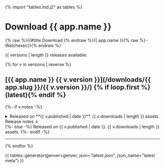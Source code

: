 {% import "tables.md.j2" as tables %}

# Download {{ app.name }}
{% raw %}{{#title Download {% endraw %}{{ app.name }}{% raw %}- Watchexec}}{% endraw %}

{{ versions | length }} releases available:

{% for v in versions | reverse %}
## [{{ app.name }} {{ v.version }}](/downloads/{{ app.slug }}/{{ v.version }}/) {% if loop.first %}(latest){% endif %}

{%- if v.notes -%}
<details {% if loop.first %}open{% endif %}>
<summary>
Released on **{{ v.published | date }}**.
{{ v.downloads | length }} assets.
Release notes ↓
</summary>

> {{ v.notes | safe }}
</details>
{%- else -%}
Released on {{ v.published | date }}.
{{ v.downloads | length }} assets.
{%- endif -%}

------------
{% endfor %}

{{ tables::generator(genver=genver, json="latest.json", json_name="latest meta") }}
